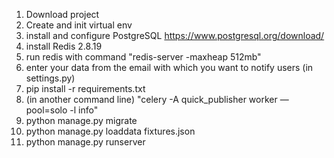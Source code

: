1. Download project
2. Create and init virtual env
3. install and configure PostgreSQL https://www.postgresql.org/download/
4. install Redis 2.8.19
5. run redis with command "redis-server -maxheap 512mb"
6. enter your data from the email with which you want to notify users (in settings.py)
7. pip install -r requirements.txt
8. (in another command line) "celery -A quick_publisher worker —pool=solo -l info"
9. python manage.py migrate
10. python manage.py loaddata fixtures.json
11. python manage.py runserver
